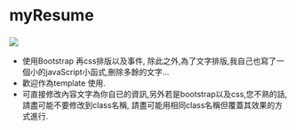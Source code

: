 # myResume


### ![](https://s0920832252.github.io/myResume/)

* 使用Bootstrap 再css排版以及事件,  除此之外,為了文字排版,我自己也寫了一個小的javaScript小函式,刪除多餘的文字...
* 歡迎作為template 使用.
* 可直接修改內容文字為你自已的資訊,另外若是bootstrap以及css,您不熟的話,請盡可能不要修改到class名稱, 請盡可能用相同class名稱但覆蓋其效果的方式進行.
